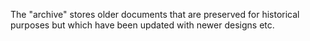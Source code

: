 The "archive" stores older documents that are preserved for historical purposes but which have been updated with newer designs etc.